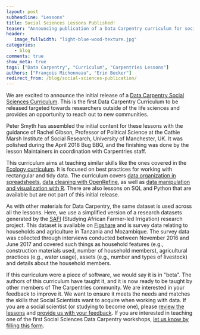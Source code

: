 ```yaml
---
layout: post
subheadline: "Lessons"
title: Social Sciences Lessons Published!
teaser: "Announcing publication of a Data Carpentry curriculum for social scientists."
header:
   image_fullwidth: "light-blue-wood-texture.jpg"
categories:
   - blog
comments: true
show_meta: true
tags: ["Data Carpentry", "Curriculum", "Carpentries Lessons"]
authors: ["François Michonneau", "Erin Becker"]
redirect_from: /blog/social-sciences-publication/
---
```


We are excited to announce the initial release of a [Data Carpentry Social Sciences Curriculum](http://www.datacarpentry.org/socialsci-workshop/).
This is the first Data Carpentry Curriculum
to be released targeted towards researchers outside of the life sciences and provides an opportunity to reach out to new communities.

Peter Smyth has assembled the initial content for these lessons with the guidance of Rachel Gibson, Professor of Political Science at the 
Cathie Marsh Institute of Social Research, University of Manchester, UK. It was polished during the April 2018 Bug BBQ, and the finishing 
was done by the lesson Maintainers in coordination with Carpentries staff.

This curriculum aims at teaching similar skills like the ones covered in the 
[Ecology curriculum](http://www.datacarpentry.org/ecology-workshop/). It is focused on best practices for working with rectangular and 
tidy data. The curriculum covers [data organization in spreadsheets](http://datacarpentry.org/spreadsheets-socialsci/), 
[data cleaning with OpenRefine](www.datacarpentry.org/openrefine-socialsci/), as well as 
[data manipulation and visualization with R](http://www.datacarpentry.org/r-socialsci/). 
There are also lessons on SQL and Python that are available but are not part of this initial release.

As with other materials for Data Carpentry, the same dataset is used across all the lessons. Here, we use a simplified version of a 
research datasets generated by the [SAFI](http://www.safi-research.org/) (Studying African Farmer-led Irrigation) research project. 
This dataset is available on [Figshare](https://doi.org/10.6084/m9.figshare.6262019) and is survey data relating to households and 
agriculture in Tanzania and Mozambique. The survey data was collected through interviews conducted between November 2016 and June 2017 
and covered such things as household features (e.g., construction materials used, number of household members), agricultural practices 
(e.g., water usage), assets (e.g., number and types of livestock) and details about the household members.

If this curriculum were a piece of software, we would say it is in "beta". The authors of this curriculum have taught it, and it 
is now ready to be taught by other members of The Carpentries community. We are interested in your feedback to improve it. We want
to ensure it meets the needs and matches the skills that Social Scientists want to acquire when working with data. If you are a social 
scientist (or studying to become one), please [review the lessons](http://datacarpentry.org/socialsci-workshop/) and 
[provide us with your feedback](https://carpentries.typeform.com/to/uMFTgM). If you are interested in teaching one of the first 
Social Sciences Data Carpentry workshops, [let us know by filling this form](https://carpentries.typeform.com/to/f8aMxM).
